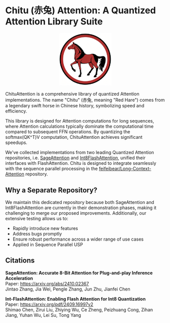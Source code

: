 # Chitu (赤兔) Attention: A Quantized Attention Library Suite

<p align="center">
  <img src="./resource/chitu.png" alt="Chitu Logo" width="33%">
</p>

ChituAttention is a comprehensive library of quantized Attention implementations. The name "Chitu" (赤兔, meaning "Red Hare") comes from a legendary swift horse in Chinese history, symbolizing speed and efficiency.

This library is designed for Attention computations for long sequences, where Attention calculations typically dominate the computational time compared to subsequent FFN operations. By quantizing the softmax(QK^T)V computation, ChituAttention achieves significant speedups.

We've collected implementations from two leading Quantized Attention repositories, i.e. [SageAttention](https://github.com/OpenBMB/Sage-Attention) and [Int8FlashAttention](https://github.com/OpenBMB/Int8-FlashAttention), unified their interfaces with FlashAttention. Chitu is designed to integrate seamlessly with the sequence parallel processing in the [feifeibear/Long-Context-Attention](https://github.com/feifeibear/long-context-attention) repository.

## Why a Separate Repository?

We maintain this dedicated repository because both SageAttention and Int8FlashAttention are currently in their demonstration phases, making it challenging to merge our proposed improvements. Additionally, our extensive testing allows us to:
- Rapidly introduce new features
- Address bugs promptly
- Ensure robust performance across a wider range of use cases
- Applied in Sequence Parallel USP

## Citations

**SageAttention: Accurate 8-Bit Attention for Plug-and-play Inference Acceleration**  
Paper: https://arxiv.org/abs/2410.02367  
Jintao Zhang, Jia Wei, Pengle Zhang, Jun Zhu, Jianfei Chen

**Int-FlashAttention: Enabling Flash Attention for Int8 Quantization**  
Paper: https://arxiv.org/pdf/2409.16997v2  
Shimao Chen, Zirui Liu, Zhiying Wu, Ce Zheng, Peizhuang Cong, Zihan Jiang, Yuhan Wu, Lei Su, Tong Yang
